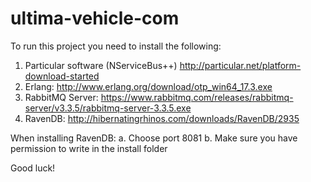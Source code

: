 ultima-vehicle-com
==================

To run this project you need to install the following:
  1. Particular software (NServiceBus++) http://particular.net/platform-download-started
  2. Erlang: http://www.erlang.org/download/otp_win64_17.3.exe
  3. RabbitMQ Server: https://www.rabbitmq.com/releases/rabbitmq-server/v3.3.5/rabbitmq-server-3.3.5.exe
  4. RavenDB: http://hibernatingrhinos.com/downloads/RavenDB/2935
      

When installing RavenDB:
      a. Choose port 8081
      b. Make sure you have permission to write in the install folder
  
Good luck!

